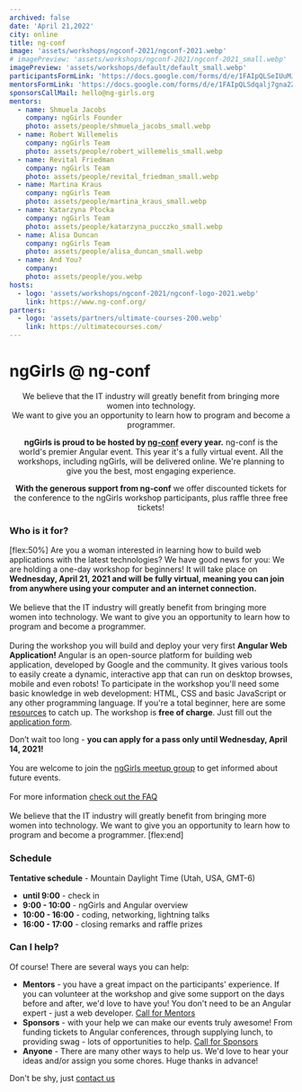 ```yaml
---
archived: false
date: 'April 21,2022'
city: online
title: ng-conf
image: 'assets/workshops/ngconf-2021/ngconf-2021.webp'
# imagePreview: 'assets/workshops/ngconf-2021/ngconf-2021_small.webp'
imagePreview: 'assets/workshops/default/default_small.webp'
participantsFormLink: 'https://docs.google.com/forms/d/e/1FAIpQLSeIUuMJ4mq5jDOuXH52aq4bM5YxswGcoayOY5xF4MPdUqP84w/viewform'
mentorsFormLink: 'https://docs.google.com/forms/d/e/1FAIpQLSdqalj7gna2ZlyByqn0LBAzMzaZ7086FB7Kq7NsoaYfH4xY0g/viewform'
sponsorsCallMail: hello@ng-girls.org
mentors:
  - name: Shmuela Jacobs
    company: ngGirls Founder
    photo: assets/people/shmuela_jacobs_small.webp
  - name: Robert Willemelis
    company: ngGirls Team
    photo: assets/people/robert_willemelis_small.webp
  - name: Revital Friedman
    company: ngGirls Team
    photo: assets/people/revital_friedman_small.webp
  - name: Martina Kraus
    company: ngGirls Team
    photo: assets/people/martina_kraus_small.webp
  - name: Katarzyna Płocka
    company: ngGirls Team
    photo: assets/people/katarzyna_pucczko_small.webp
  - name: Alisa Duncan
    company: ngGirls Team
    photo: assets/people/alisa_duncan_small.webp
  - name: And You?
    company: 
    photo: assets/people/you.webp
hosts:
  - logo: 'assets/workshops/ngconf-2021/ngconf-logo-2021.webp'
    link: https://www.ng-conf.org/
partners:
  - logo: 'assets/partners/ultimate-courses-200.webp'
    link: https://ultimatecourses.com/
---
```


# ngGirls @ ng-conf
<center>
We believe that the IT industry will greatly benefit from bringing more women into technology.<br />
We want to give you an opportunity to learn how to program and become a programmer.


**ngGirls is proud to be hosted by [ng-conf](https://www.2021.ng-conf.org/) every year.** ng-conf is the world's premier Angular event. This year it's a fully virtual event. All the workshops, including ngGirls, will be delivered online. We're planning to give you the best, most engaging experience.

**With the generous support from ng-conf** we offer discounted tickets for the conference to the ngGirls workshop participants, plus raffle three free tickets!
</center>


### Who is it for?
[flex:50%]
Are you a woman interested in learning how to build web applications with the latest technologies? We have good news for you: We are holding a one-day workshop for beginners! It will take place on **Wednesday, April 21, 2021 and will be fully virtual, meaning you can join from anywhere using your computer and an internet connection.**<br /><br />
We believe that the IT industry will greatly benefit from bringing more women into technology. We want to give you an opportunity to learn how to program and become a programmer.<br /><br />
During the workshop you will build and deploy your very first **Angular Web Application!** Angular is an open-source platform for building web application, developed by Google and the community. It gives various tools to easily create a dynamic, interactive app that can run on desktop browses, mobile and even robots!
To participate in the workshop you'll need some basic knowledge in web development: HTML, CSS and basic JavaScript or any other programming language. If you're a total beginner, here are some [resources](/faq) to catch up.
The workshop is **free of charge**. Just fill out the [application form](https://docs.google.com/forms/d/e/1FAIpQLSeIUuMJ4mq5jDOuXH52aq4bM5YxswGcoayOY5xF4MPdUqP84w/viewform).

Don’t wait too long - **you can apply for a pass only until Wednesday, April 14, 2021!**<br /><br />
You are welcome to join the [ngGirls meetup group](http://www.meetup.com/ngGirls/) to get informed about future events.<br /><br />
For more information [check out the FAQ](/faq)<br /><br />
We believe that the IT industry will greatly benefit from bringing more women into technology. We want to give you an opportunity to learn how to program and become a programmer.
[flex:end]



### Schedule

**Tentative schedule** - Mountain Daylight Time (Utah, USA, GMT-6)
- **until 9:00** - check in
- **9:00 - 10:00** - ngGirls and Angular overview
- **10:00 - 16:00** - coding, networking, lightning talks
- **16:00 - 17:00** - closing remarks and raffle prizes

### Can I help?

Of course! There are several ways you can help:

- **Mentors** - you have a great impact on the participants' experience. If you can volunteer at the workshop and give some support on the days before and after, we'd love to have you! You don't need to be an Angular expert - just a web developer. [Call for Mentors](https://docs.google.com/forms/d/e/1FAIpQLSdqalj7gna2ZlyByqn0LBAzMzaZ7086FB7Kq7NsoaYfH4xY0g/viewform)
- **Sponsors** - with your help we can make our events truly awesome! From funding tickets to Angular conferences, through supplying lunch, to providing swag - lots of opportunities to help. [Call for Sponsors](mailto:hello@ng-girls.org)
- **Anyone** - There are many other ways to help us. We'd love to hear your ideas and/or assign you some chores. Huge thanks in advance!


Don't be shy, just [contact us](mailto:hello@ng-girls.org)